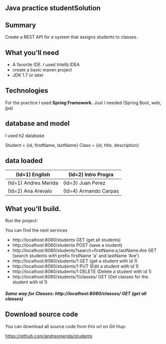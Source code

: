 ## **Java practice studentSolution**

## Summary

Create a REST API for a system that assigns students to classes.

## What you'll need
  - A favorite IDE. I used Intellij IDEA
  - create a basic maven project
  - JDK 1.7 or later
  
## Technologies

For the practice I used **Spring Framework.** Just I needed (Spring Boot, web, jpa)

## database and model

I used h2 database 

Student = {id,  firstName, lastName}
Class = {id, title, description}

## data loaded
| (Id=1) English | (Id=2) Intro Progra |
| --- | --- |
| (Id=1) Andres Merida | (Id=3) Juan Perez |
| (Id=2) Ana Arevalo | (Id=4) Armando Carpas |

## What you'll build.
Run the project:

You can find the next services

* http://localhost:8080/students        GET (get all students)
* http://localhost:8080/students        POST (save a student)
* http://localhost:8080/students?search=firstName:a,lastName:Are    GET (search students with prefix firstName 'a' and lastName 'Are')
* http://localhost:8080/students/1      GET (get a student with id 1)
* http://localhost:8080/students/1      PUT (Edit a student with id 1)
* http://localhost:8080/students/1      DELETE (Delete a student with id 1)
* http://localhost:8080/students/1/classes/  GET (Get classes for the student with id 1)
 
##### Same way for Classes:  http://localhost:8080/classes/ GET (get all classes) 

## Download source code

You can download all source code from this url on Git Hup:

https://github.com/andresmerida/students

